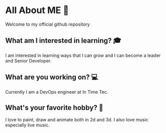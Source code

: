 # All About ME :space_invader:
Welcome to my official github repository 

## What am I interested in learning? :mortar_board:
I am interested in learning ways that I can grow and I can become a leader and Senior Developer.

## What are you working on? :computer:
Currently I am a DevOps engineer at In Time Tec.

## What's your favorite hobby? :art:
I love to paint, draw and animate both in 2d and 3d. I also love music especially live music.

